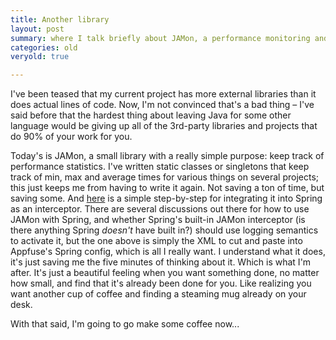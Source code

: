 ```yaml
---
title: Another library
layout: post 
summary: where I talk briefly about JAMon, a performance monitoring and aggregation library
categories: old
veryold: true

---
```

I've been teased that my current project has more external libraries than it does actual lines of code.  Now, I'm not convinced that's a bad thing – I've said before that the hardest thing about leaving Java for some other language would be giving up all of the 3rd-party libraries and projects that do 90% of your work for you. 

Today's is JAMon, a small library with a really simple purpose: keep track of performance statistics. I've written static classes or singletons that keep track of min, max and average times for various things on several projects; this just keeps me from having to write it again. Not saving a ton of time, but saving some. And [here](http://iremia.univ-reunion.fr/intranet/wiki/Wiki.jsp?page=SpringJamon) is a simple step-by-step for integrating it into Spring as an interceptor. There are several discussions out there for how to use JAMon with Spring, and whether Spring's built-in JAMon interceptor (is there anything Spring *doesn't* have built in?) should use logging semantics to activate it, but the one above is simply the XML to cut and paste into Appfuse's Spring config, which is all I really want. I understand what it does, it's just saving me the five minutes of thinking about it.  Which is what I'm after.  It's just a beautiful feeling when you want something done, no matter how small, and find that it's already been done for you.  Like realizing you want another cup of coffee and finding a steaming mug already on your desk.

With that said, I'm going to go make some coffee now... 
